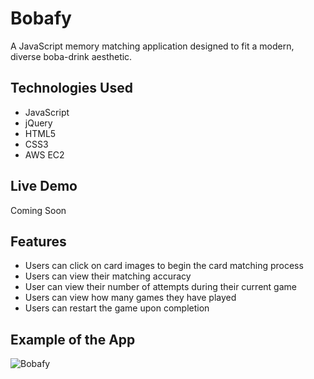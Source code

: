 # Bobafy

A JavaScript memory matching application designed to fit a modern, diverse boba-drink aesthetic.

## Technologies Used

- JavaScript
- jQuery
- HTML5
- CSS3
- AWS EC2

## Live Demo

Coming Soon

## Features

- Users can click on card images to begin the card matching process
- Users can view their matching accuracy
- User can view their number of attempts during their current game
- Users can view how many games they have played
- Users can restart the game upon completion

## Example of the App

![Bobafy](images/Bobafy.png)

